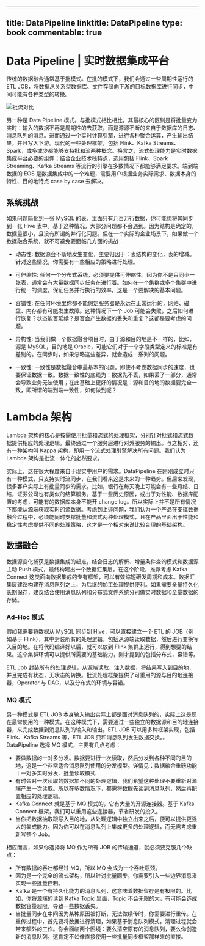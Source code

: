
---
title: DataPipeline
linktitle: DataPipeline
type: book
commentable: true
---

# Data Pipeline | 实时数据集成平台

传统的数据融合通常基于批模式。在批的模式下，我们会通过一些周期性运行的 ETL JOB，将数据从关系型数据库、文件存储向下游的目标数据库进行同步，中间可能有各种类型的转换。

![批流对比](https://tva4.sinaimg.cn/large/005R6Otmgy1g7b1zsx4q3j30ni0d6wfe.jpg)

另一种是 Data Pipeline 模式。与批模式相比相比，其最核心的区别是将批量变为实时：输入的数据不再是周期性的去获取，而是源源不断的来自于数据库的日志、消息队列的消息。进而通过一个实时计算引擎，进行各种聚合运算，产生输出结果，并且写入下游。现代的一些处理框架，包括 Flink、Kafka Streams、Spark，或多或少都能够支持批和流两种概念。换言之，流式处理能力是实时数据集成平台必要的组件；结合企业技术栈特点，选用包括 Flink、Spark Streaming、Kafka Streams 等流行的引擎在多数情况下都能够满足要求。端到端数据的 EOS 是数据集成中的一个难题，需要用户根据业务实际需求、数据本身的特性、目的地特点 case by case 去解决。

## 系统挑战

如果问题简化到一张 MySQL 的表，里面只有几百万行数据，你可能想将其同步到一张 Hive 表中。基于这种情况，大部分问题都不会遇到。因为结构是确定的，数据量很小，且没有所谓的并行化问题。但在一个实际的企业场景下，如果做一个数据融合系统，就不可避免要面临几方面的挑战：

- 动态性: 数据源会不断地发生变化，主要归因于：表结构的变化，表的增减。针对这些情况，你需要有一些相应的策略进行处理。

- 可伸缩性: 任何一个分布式系统，必须要提供可伸缩性。因为你不是只同步一张表，通常会有大量数据同步任务在进行着。如何在一个集群或多个集群中进行统一的调度，保证任务并行执行的效率，这是一个要解决的基本问题。

- 容错性: 在任何环境里你都不能假定服务器是永远在正常运行的，网络、磁盘、内存都有可能发生故障。这种情况下一个 Job 可能会失败，之后如何进行恢复？状态能否延续？是否会产生数据的丢失和重复？这都是要考虑的问题。

- 异构性: 当我们做一个数据融合项目时，由于源和目的地是不一样的，比如，源是 MySQL，目的地是 Oracle，可能它们对于一个字段类型定义的标准是有差别的。在同步时，如果忽略这些差异，就会造成一系列的问题。

- 一致性: 一致性是数据融合中最基本的问题，即使不考虑数据同步的速度，也要保证数据一致。数据一致性的底线为：数据先不丢，如果丢了一部分，通常会导致业务无法使用；在此基础上更好的情况是：源和目的地的数据要完全一致，即所谓的端到端一致性，如何做到呢？

# Lambda 架构

Lambda 架构的核心是按需使用批量和流式的处理框架，分别针对批式和流式数据提供相应的处理逻辑。最终通过一个服务层进行对外服务的输出。与之相对，还有一种架构叫 Kappa 架构，即用一个流式处理引擎解决所有问题。我们认为 Lambda 架构是批流一体化的必然要求。

实际上，这在很大程度来自于现实中用户的需求。DataPipeline 在刚刚成立时只有一种模式，只支持实时流同步，在我们看来这是未来的一种趋势。但后来发现，很多客户实际上有批量同步的需求。比如，银行在每天晚上可能会有一些月结、日结，证券公司也有类似的结算服务。基于一些历史原因，或出于对性能、数据库配置的考虑，可能有的数据库本身不能开 change log。所以实际上并不是所有情况下都能从源端获取实时的流数据。考虑到上述问题，我们认为一个产品在支撑数据融合过程中，必须能同时支撑批量和流式两种处理模式，且在产品里面出于性能和稳定性考虑提供不同的处理策略，这才是一个相对来说比较合理的基础架构。

## 数据融合

数据源变化捕获是数据集成的起点，结合日志的解析、增量条件查询模式和数据源主动 Push 模式，最终构建出一个数据汇集层。在这个阶段，推荐考虑 Kafka Connect 这类面向数据集成的专有框架，可以有效缩短研发周期和成本。数据汇集层建议构建在消息队列之上，为后继的加工处理提供便利。如果需要全量持久化长期保存，建议结合使用消息队列和分布式文件系统分别做实时数据和全量数据的存储。

### Ad-Hoc 模式

假如我需要将数据从 MySQL 同步到 Hive，可以直接建立一个 ETL 的 JOB（例如基于 Flink），其中封装所有的处理逻辑，包括从源端读取数据，然后进行变换写入目的地。在将代码编译好以后，就可以放到 Flink 集群上运行，得到想要的结果。这个集群环境可以提供所需要的基础能力，刚才提到的包括分布式，容错等。

ETL Job 封装所有的处理逻辑，从源端读取，注入数据，将结果写入到目的地，并且完成有状态，无状态的转换。批流处理框架提供了可重用的源与目的地连接器，Operator 与 DAG，以及分布式的环境与容错。

### MQ 模式

另一种模式是 ETL JOB 本身输入输出实际上都是面对消息队列的，实际上这是现在最常使用的一种模式。在这种模式下，需要通过一些独立的数据源和目的地连接器，来完成数据到消息队列的输入和输出。ETL JOB 可以用多种框架实现，包括 Flink、Kafka Streams 等，ETL JOB 只和消息队列发生数据交换。。DataPipeline 选择 MQ 模式，主要有几点考虑：

- 要做数据的一对多分发。数据要进行一次读取，然后分发到各种不同的目的地，这是一个非常适合消息队列使用的分发模型。详情见：数据融合重磅功能丨一对多实时分发、批量读取模式
- 有时会对一次读取的数据加不同的处理逻辑，我们希望这种处理不要重新对源端产生一次读取。所以在多数情况下，都需将数据先读到消息队列，然后再配置相应的处理逻辑。
- Kafka Connect 就是基于 MQ 模式的，它有大量的开源连接器。基于 Kafka Connect 框架，我们可以重用这些连接器，节省研发的投入。
- 当你把数据抽取跟写入目的地，从处理逻辑中独立出来之后，便可以提供更强大的集成能力。因为你可以在消息队列上集成更多的处理逻辑，而无需考虑重新写整个 Job。

相应而言，如果你选择将 MQ 作为所有 JOB 的传输通道，就必须要克服几个缺点：

- 所有数据的吞吐都经过 MQ，所以 MQ 会成为一个吞吐瓶颈。
- 因为是一个完全的流式架构，所以针对批量同步，你需要引入一些边界消息来实现一些批量控制。
- Kafka 是一个有持久化能力的消息队列，这意味着数据留存是有极限的。比如，你将源端的读到 Kafka Topic 里面，Topic 不会无限的大，有可能会造成数据容量超限，导致一些数据丢失。
- 当批量同步在中间因为某种原因被打断，无法做续传时，你需要进行重传。在重传过程中，首先要将数据进行清理，如果基于消息队列模式，清理过程就会带来额外的工作。你会面临两个困境：要么清空原有的消息队列，要么你创造新的消息队列。这肯定不如像直接使用一些批量同步框架那样来的直接。

    